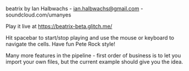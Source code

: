 beatrix by Ian Halbwachs  - ian.halbwachs@gmail.com - soundcloud.com/umanyes

Play it live at https://beatrix-beta.glitch.me/

Hit spacebar to start/stop playing and use the mouse or keyboard to navigate the cells. Have fun Pete Rock style!

Many more features in the pipeline - first order of business is to let you import your own files, but the current example should give you the idea. 

